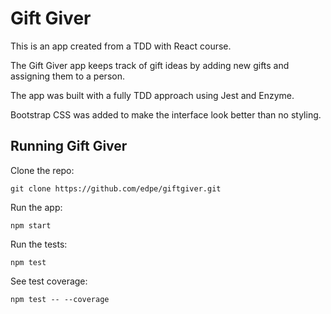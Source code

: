 # Gift Giver

This is an app created from a TDD with React course.

The Gift Giver app keeps track of gift ideas by adding new gifts and assigning them to a person.

The app was built with a fully TDD approach using Jest and Enzyme.

Bootstrap CSS was added to make the interface look better than no styling.

## Running Gift Giver

Clone the repo:
```
git clone https://github.com/edpe/giftgiver.git
```

Run the app:
```
npm start
```

Run the tests:
```
npm test
```

See test coverage:
```
npm test -- --coverage
```

